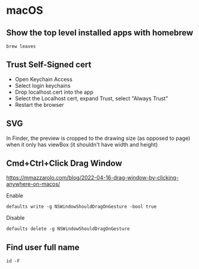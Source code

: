 # macOS


## Show the top level installed apps with homebrew
```shell
brew leaves
```

## Trust Self-Signed cert
- Open Keychain Access
- Select login keychains
- Drop localhost.cert into the app
- Select the Localhost cert, expand Trust, select "Always Trust"
- Restart the browser

## SVG
In Finder, the preview is cropped to the drawing size (as opposed to
page) when it only has viewBox (it shouldn't have width and height)


## Cmd+Ctrl+Click Drag Window
https://mmazzarolo.com/blog/2022-04-16-drag-window-by-clicking-anywhere-on-macos/

Enable
```shell
defaults write -g NSWindowShouldDragOnGesture -bool true   
```

Disable
```shell
defaults delete -g NSWindowShouldDragOnGesture  
```


## Find user full name
```shell
id -F
```